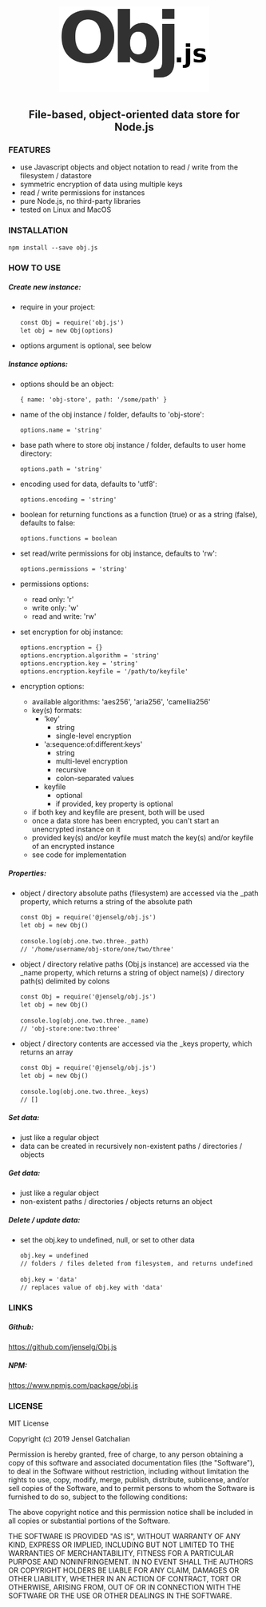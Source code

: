<p align="center">
  <img src="https://github.com/jenselg/Obj.js/raw/master/misc/obj.js-logo.png" alt="Obj.js-logo" width="300" />
</p>

<h2 align="center">File-based, object-oriented data store for Node.js</h2>

### FEATURES

- use Javascript objects and object notation to read / write from the filesystem / datastore
- symmetric encryption of data using multiple keys
- read / write permissions for instances
- pure Node.js, no third-party libraries
- tested on Linux and MacOS


### INSTALLATION

    npm install --save obj.js

### HOW TO USE

##### Create new instance:

- require in your project:

      const Obj = require('obj.js')
      let obj = new Obj(options)


- options argument is optional, see below


##### Instance options:

- options should be an object:

      { name: 'obj-store', path: '/some/path' }


- name of the obj instance / folder, defaults to 'obj-store':

      options.name = 'string'


- base path where to store obj instance / folder, defaults to user home directory:

      options.path = 'string'


- encoding used for data, defaults to 'utf8':

      options.encoding = 'string'


- boolean for returning functions as a function (true) or as a string (false), defaults to false:

      options.functions = boolean


- set read/write permissions for obj instance, defaults to 'rw':

      options.permissions = 'string'


- permissions options:
  - read only: 'r'
  - write only: 'w'
  - read and write: 'rw'


- set encryption for obj instance:

      options.encryption = {}
      options.encryption.algorithm = 'string'
      options.encryption.key = 'string'
      options.encryption.keyfile = '/path/to/keyfile'


- encryption options:
  - available algorithms: 'aes256', 'aria256', 'camellia256'
  - key(s) formats:
    - 'key'
        - string
        - single-level encryption
    - 'a:sequence:of:different:keys'
        - string
        - multi-level encryption
        - recursive
        - colon-separated values
    - keyfile
        - optional
        - if provided, key property is optional
  - if both key and keyfile are present, both will be used
  - once a data store has been encrypted, you can't start an unencrypted instance on it
  - provided key(s) and/or keyfile must match the key(s) and/or keyfile of an encrypted instance
  - see code for implementation


##### Properties:

- object / directory absolute paths (filesystem) are accessed via the _path property, which returns a string of the absolute path

      const Obj = require('@jenselg/obj.js')
      let obj = new Obj()

      console.log(obj.one.two.three._path)
      // '/home/username/obj-store/one/two/three'


- object / directory relative paths (Obj.js instance) are accessed via the _name property, which returns a string of object name(s) / directory path(s) delimited by colons

      const Obj = require('@jenselg/obj.js')
      let obj = new Obj()

      console.log(obj.one.two.three._name)
      // 'obj-store:one:two:three'


- object / directory contents are accessed via the _keys property, which returns an array

      const Obj = require('@jenselg/obj.js')
      let obj = new Obj()

      console.log(obj.one.two.three._keys)
      // []


##### Set data:

- just like a regular object
- data can be created in recursively non-existent paths / directories / objects


##### Get data:

- just like a regular object
- non-existent paths / directories / objects returns an object


##### Delete / update data:

- set the obj.key to undefined, null, or set to other data

      obj.key = undefined
      // folders / files deleted from filesystem, and returns undefined

      obj.key = 'data'
      // replaces value of obj.key with 'data'


### LINKS

##### Github:
https://github.com/jenselg/Obj.js

##### NPM:
https://www.npmjs.com/package/obj.js


### LICENSE

MIT License

Copyright (c) 2019 Jensel Gatchalian

Permission is hereby granted, free of charge, to any person obtaining a copy
of this software and associated documentation files (the "Software"), to deal
in the Software without restriction, including without limitation the rights
to use, copy, modify, merge, publish, distribute, sublicense, and/or sell
copies of the Software, and to permit persons to whom the Software is
furnished to do so, subject to the following conditions:

The above copyright notice and this permission notice shall be included in all
copies or substantial portions of the Software.

THE SOFTWARE IS PROVIDED "AS IS", WITHOUT WARRANTY OF ANY KIND, EXPRESS OR
IMPLIED, INCLUDING BUT NOT LIMITED TO THE WARRANTIES OF MERCHANTABILITY,
FITNESS FOR A PARTICULAR PURPOSE AND NONINFRINGEMENT. IN NO EVENT SHALL THE
AUTHORS OR COPYRIGHT HOLDERS BE LIABLE FOR ANY CLAIM, DAMAGES OR OTHER
LIABILITY, WHETHER IN AN ACTION OF CONTRACT, TORT OR OTHERWISE, ARISING FROM,
OUT OF OR IN CONNECTION WITH THE SOFTWARE OR THE USE OR OTHER DEALINGS IN THE
SOFTWARE.
